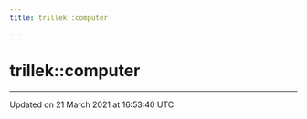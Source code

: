 ```yaml
---
title: trillek::computer

---
```


# trillek::computer






-------------------------------

Updated on 21 March 2021 at 16:53:40 UTC